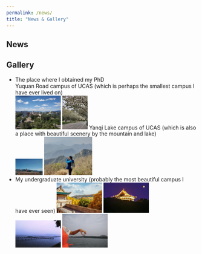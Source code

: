 ```yaml
---
permalink: /news/
title: "News & Gallery"
---
```


## News



## Gallery
- The place where I obtained my PhD    
Yuquan Road campus of UCAS (which is perhaps the smallest campus I have ever lived on)  
                     <img src="../images/yuq.jpg" width="25%">  <img src="../images/yuq1.jpg" width="14%">
Yanqi Lake campus of UCAS (which is also a place with beautiful scenery by the mountain and lake)    
                     <img src="../images/yanqi1.jpg" width="15%"> <img src="../images/yanqi2.jpg" width="26.6%">
- My undergraduate university (probably the most beautiful campus I have ever seen)
  <img src="../images/whu1.jpg" width="25%">  <img src="../images/whu2.jpg" width="25%">    
  <img src="../images/whu3.jpg" width="25%">  <img src="../images/whu4.jpg" width="25%">

